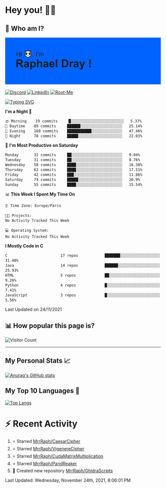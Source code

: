 # **Hey you! 👋🏼**

## **🔎 Who am I?**

<img src="https://github.com/MrrRaph/MrrRaph/blob/master/header.png?raw=true">

[![Discord](https://img.shields.io/badge/Discord-7289DA?style=for-the-badge&logo=discord&logoColor=white
)](https://discordapp.com/users/MrRaph#4214/)
[![LinkedIn](https://img.shields.io/badge/LinkedIn-0077B5?style=for-the-badge&logo=linkedin&logoColor=white)](https://www.linkedin.com/in/raphaeldray/)
[![Root-Me](https://img.shields.io/badge/dynamic/json?color=yellowgreen&label=Root-me%20Score&query=score&style=for-the-badge&url=https://raw.githubusercontent.com/MrrRaph/MrrRaph/master/root-me-stats.json&logoColor=white)](https://www.root-me.org/PandHacker)


[![Typing SVG](https://readme-typing-svg.herokuapp.com?font=glory&size=23&multiline=true&height=65&lines=CyberSecurity+Engineer+%F0%9F%92%BB;Freelance+Fullstack+Developer)](https://git.io/typing-svg)

<!--START_SECTION:waka-->
**I'm a Night 🦉** 

```text
🌞 Morning    19 commits     █░░░░░░░░░░░░░░░░░░░░░░░░   5.37% 
🌆 Daytime    89 commits     ██████░░░░░░░░░░░░░░░░░░░   25.14% 
🌃 Evening    168 commits    ███████████░░░░░░░░░░░░░░   47.46% 
🌙 Night      78 commits     █████░░░░░░░░░░░░░░░░░░░░   22.03%

```
📅 **I'm Most Productive on Saturday** 

```text
Monday       32 commits     ██░░░░░░░░░░░░░░░░░░░░░░░   9.04% 
Tuesday      31 commits     ██░░░░░░░░░░░░░░░░░░░░░░░   8.76% 
Wednesday    58 commits     ████░░░░░░░░░░░░░░░░░░░░░   16.38% 
Thursday     62 commits     ████░░░░░░░░░░░░░░░░░░░░░   17.51% 
Friday       42 commits     ███░░░░░░░░░░░░░░░░░░░░░░   11.86% 
Saturday     74 commits     █████░░░░░░░░░░░░░░░░░░░░   20.9% 
Sunday       55 commits     ████░░░░░░░░░░░░░░░░░░░░░   15.54%

```


📊 **This Week I Spent My Time On** 

```text
⌚︎ Time Zone: Europe/Paris

🐱‍💻 Projects: 
No Activity Tracked This Week

💻 Operating System: 
No Activity Tracked This Week

```

**I Mostly Code in C** 

```text
C                        17 repos            ███████░░░░░░░░░░░░░░░░░░   31.48% 
Java                     14 repos            ██████░░░░░░░░░░░░░░░░░░░   25.93% 
HTML                     5 repos             ██░░░░░░░░░░░░░░░░░░░░░░░   9.26% 
Python                   4 repos             █░░░░░░░░░░░░░░░░░░░░░░░░   7.41% 
JavaScript               3 repos             █░░░░░░░░░░░░░░░░░░░░░░░░   5.56%

```



 Last Updated on 24/11/2021
<!--END_SECTION:waka-->

## **📊 How popular this page is?**

![Visitor Count](https://profile-counter.glitch.me/MrrRaph/count.svg)

---

## **My Personal Stats 📈**

[![Anurag's GitHub stats](https://github-readme-stats.vercel.app/api?username=mrrraph&count_private=true&show_icons=true&title_color=fff&text_color=fff&bg_color=30,36d1dc,904e95)](https://github.com/anuraghazra/github-readme-stats)

## **My Top 10 Languages 📣**

[![Top Langs](https://github-readme-stats.vercel.app/api/top-langs/?username=mrrraph&langs_count=10&layout=compact&hide=html,css&hide_title=true)](https://github.com/anuraghazra/github-readme-stats)


# **⚡ Recent Activity**

<!--RECENT_ACTIVITY:start-->
1. ⭐ Starred [MrrRaph/CaesarCipher](https://github.com/MrrRaph/CaesarCipher)
2. ⭐ Starred [MrrRaph/VigenereCipher](https://github.com/MrrRaph/VigenereCipher)
3. ⭐ Starred [MrrRaph/CudaMatrixMultiplication](https://github.com/MrrRaph/CudaMatrixMultiplication)
4. ⭐ Starred [MrrRaph/PandReaker](https://github.com/MrrRaph/PandReaker)
5. 📔 Created new repository [MrrRaph/GhidraScripts](https://github.com/MrrRaph/GhidraScripts)
<!--RECENT_ACTIVITY:end-->
<!--RECENT_ACTIVITY:last_update-->
Last Updated: Wednesday, November 24th, 2021, 8:06:01 PM
<!--RECENT_ACTIVITY:last_update_end-->
